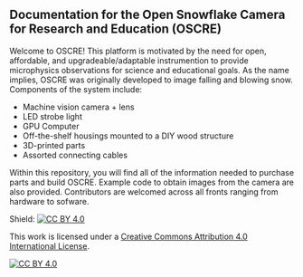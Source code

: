 
## Documentation for the Open Snowflake Camera for Research and Education (OSCRE)

Welcome to OSCRE! This platform is motivated by the need for open, affordable, and upgradeable/adaptable instrumention to provide microphysics observations for science and educational goals. As the name implies, OSCRE was originally developed to image falling and blowing snow. Components of the system include:
* Machine vision camera + lens
* LED strobe light
* GPU Computer
* Off-the-shelf housings mounted to a DIY wood structure
* 3D-printed parts
* Assorted connecting cables

Within this repository, you will find all of the information needed to purchase parts and build OSCRE.  Example code to obtain images from the camera are also provided. Contributors are welcomed across all fronts ranging from hardware to sofware. 



Shield: [![CC BY 4.0][cc-by-shield]][cc-by]

This work is licensed under a
[Creative Commons Attribution 4.0 International License][cc-by].

[![CC BY 4.0][cc-by-image]][cc-by]

[cc-by]: http://creativecommons.org/licenses/by/4.0/
[cc-by-image]: https://i.creativecommons.org/l/by/4.0/88x31.png
[cc-by-shield]: https://img.shields.io/badge/License-CC%20BY%204.0-lightgrey.svg
